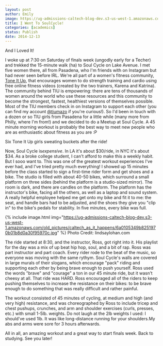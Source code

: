 ```yaml
---
layout: post
author: Emily
image: https://ug-admissions-caltech-blog-dev.s3-us-west-1.amazonaws.com/old_pictures/caltech_as_it_happens/6a0105349b8251970b01bb07bdfe33970d.jpg
title: I Went To SoulCycle!  
categories: [academics]
status: Publish
date: 2014-12-13
---
```



And I Loved It!

I woke up at 7:30 on Saturday of finals week (ungodly early for a Techer) and trekked the 15-minute walk (ha) to Soul Cycle on Lake Avenue. I met five women there, all from Pasadena, who I'm friends with on Instagram but had never seen before IRL. We're all part of a women's fitness community, <a href="https://toneitup.com/" target="_self">Tone It Up</a>, that encourages women to do strength training and cardio using free online fitness videos (created by the two trainers, Karena and Katrina). The community behind TIU is empowering: there are tens of thousands of women around the world who use these resources and this community to become the strongest, fastest, healthiest versions of themselves possible. Most of the TIU members check in on Instagram to support each other (you can find my account <a href="https://instagram.com/tiumazo" target="_self">@tiumazo</a> if you're curious!). So I'd been in touch with a dozen or so TIU girls from Pasadena for a little while (many more from Philly, where I'm from!) and we decided to do a Meetup at Soul Cycle. A 45 minute morning workout is probably the best way to meet new people who are as enthusiastic about fitness as you are :P

Six Tone It Up girls sweating buckets after the ride!

Now, Soul Cycle is*expensive*. In LA it's about $30/ride, in NYC it's about $34. As a broke college student, I can't afford to make this a weekly habit. But I sooo want to. This was one of the greatest workout experiences I've ever had, and I've tried pretty much everything! I showed up 15 minutes before the class started to sign a first-time rider form and get shoes and a bike. The studio is filled with about 40-50 bikes, which surround a small platform on three sides (behind the platform is a studio-sized mirror). The room is dark, and there are candles on the platform. The platform has the instructor's bike, facing all the others, as well as a laptop and sound system. A really helpful employee helped me get onto my bike and fit it to me: the seat, and handle bars had to be adjusted, and the shoes they give you "clip in" to the bike's pedals for stability. In five minutes, every bike was full.


{% include image.html img="https://ug-admissions-caltech-blog-dev.s3-us-west-1.amazonaws.com/old_pictures/caltech_as_it_happens/6a0105349b8251970b01b8d0a30f95970c.jpg" %}
Photo Credit: lindsaylohan.com

The ride started at 8:30, and the instructor, Ross, got right into it. His playlist for the day was a mix of up beat hip hop, soul, and a bit of rap. Ross was part instructor and part coach. Every rider rode to the beat of the music, so everyone was moving with the same rythym. Soul Cycle's walls are covered in large murals of their slogans, which encourage "pack" riding and supporting each other by being brave enough to push yourself. Ross used the words "brave" and "courage" a ton in our 45 minute ride, but it wasn't cheesy at all. That ride was HARD. Ross encouraged all of the riders to keep pushing themselves to increase the resistance on their bikes: to be brave enough to do something that was really difficult and rather painful.

The workout consisted of 45 minutes of cycling, at medium and high (and very high) resistance, and was choreographed by Ross to include tricep and chest pushups, crunches, and arm and shoulder exercises (curls, presses, etc.) with small 1-5lb. weights. Do not laugh at the 2lb weights I used: I should've used 1lb. It was like long-distance running for your shoulders.My abs and arms were sore for 3 hours afterwards.

All in all, an amazing workout and a great way to start finals week. Back to studying. See you later!

